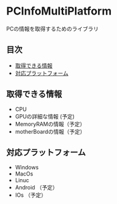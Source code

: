 # PCInfoMultiPlatform

 PCの情報を取得するためのライブラリ

## 目次
- [取得できる情報](#取得できる情報)
- [対応プラットフォーム](#対応プラットフォーム)

## 取得できる情報
 - CPU
 - GPUの詳細な情報 (予定)
 - MemoryRAMの情報（予定）
 - motherBoardの情報（予定）

## 対応プラットフォーム
 - Windows
 - MacOs
 - Linuc
 - Android （予定）
 - IOs （予定）

